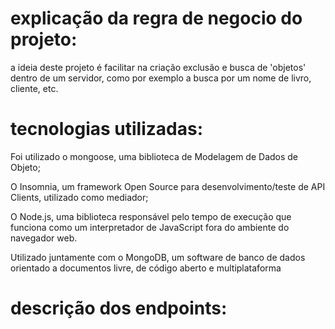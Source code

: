 # explicação da regra de negocio do projeto:
a ideia deste projeto é facilitar na criação exclusão e busca de 'objetos' dentro de um servidor, como por exemplo a busca por um nome de livro, cliente, etc.






# tecnologias utilizadas: 
Foi utilizado o mongoose, uma biblioteca de Modelagem de Dados de Objeto;<p>
O Insomnia, um framework Open Source para desenvolvimento/teste de API Clients, utilizado como mediador;<p>
O Node.js, uma biblioteca responsável pelo tempo de execução que funciona como um interpretador de JavaScript fora do ambiente do navegador web.<p>
Utilizado juntamente com o MongoDB, um software de banco de dados orientado a documentos livre, de código aberto e multiplataforma







# descrição dos endpoints: 

